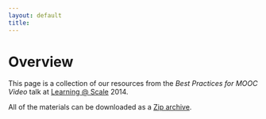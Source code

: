 ```yaml
---
layout: default
title:
---
```


# Overview

This page is a collection of our resources from the _Best Practices for MOOC Video_ talk at [Learning @ Scale][las] 2014.

All of the materials can be downloaded as a [Zip archive][zip].



<!-- Links -->
[las]: http://learningatscale.acm.org
[zip]: http://github.com/cs10/video/zipball/gh-pages/